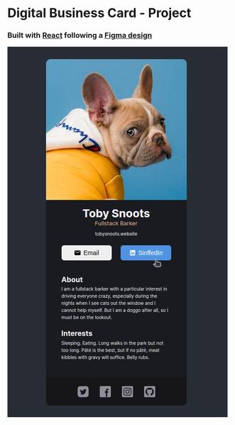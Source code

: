 # Digital Business Card - Project

### Built with [React](https://reactjs.org/) following a [Figma design](<https://www.figma.com/file/zYVzpzzQATRUXZmkaJBHBK/Digital-Business-Card-(Copy)?node-id=0%3A129&t=VGgGoTPWpi2JXmYm-0>)

![Screen-shot of the app!](./src/assets/screen.png)

